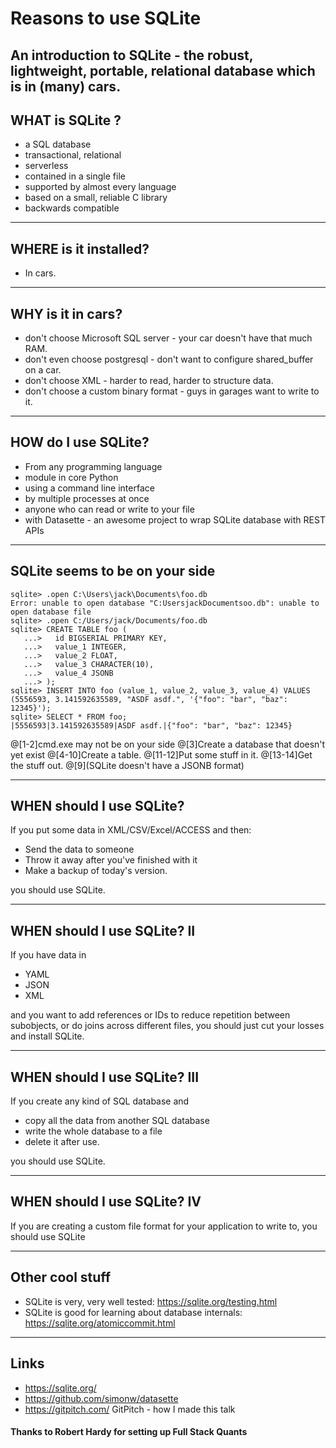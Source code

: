 # Reasons to use SQLite
An introduction to SQLite - the robust, lightweight, portable, relational database which is in (many) cars. 
---

## WHAT is SQLite ?
- a SQL database
- transactional, relational
- serverless
- contained in a single file
- supported by almost every language
- based on a small, reliable C library
- backwards compatible

---
## WHERE is it installed?
 - In cars. 

---
## WHY is it in cars?
- don't choose Microsoft SQL server - your car doesn't have that much RAM.
- don't even choose postgresql - don't want to configure shared_buffer on a car.
- don't choose XML - harder to read, harder to structure data.
- don't choose a custom binary format - guys in garages want to write to it.

---
## HOW do I use SQLite?
 - From any programming language
 - module in core Python
 - using a command line interface
 - by multiple processes at once
 - anyone who can read or write to your file
 - with Datasette - an awesome project to wrap SQLite database with REST APIs
 
---
## SQLite seems to be on your side
```
sqlite> .open C:\Users\jack\Documents\foo.db
Error: unable to open database "C:UsersjackDocumentsoo.db": unable to open database file
sqlite> .open C:/Users/jack/Documents/foo.db
sqlite> CREATE TABLE foo (
   ...>   id BIGSERIAL PRIMARY KEY,
   ...>   value_1 INTEGER,
   ...>   value_2 FLOAT,
   ...>   value_3 CHARACTER(10),
   ...>   value_4 JSONB
   ...> );
sqlite> INSERT INTO foo (value_1, value_2, value_3, value_4) VALUES (5556593, 3.141592635589, "ASDF asdf.", '{"foo": "bar", "baz": 12345}');
sqlite> SELECT * FROM foo;
|5556593|3.141592635589|ASDF asdf.|{"foo": "bar", "baz": 12345}
```
@[1-2]cmd.exe may not be on your side
@[3]Create a database that doesn't yet exist
@[4-10]Create a table. 
@[11-12]Put some stuff in it.
@[13-14]Get the stuff out.
@[9](SQLite doesn't have a JSONB format)
 
---
## WHEN should I use SQLite?
If you put some data in XML/CSV/Excel/ACCESS and then:
 - Send the data to someone
 - Throw it away after you've finished with it
 - Make a backup of today's version.
 
you should use SQLite.

---
## WHEN should I use SQLite? II
If you have data in 
 - YAML
 - JSON
 - XML

and you want to add references or IDs to reduce repetition between subobjects, or do joins across different files, you should just cut your losses and install SQLite.

---
## WHEN should I use SQLite? III
If you create any kind of SQL database and
 - copy all the data from another SQL database
 - write the whole database to a file
 - delete it after use.
 
you should use SQLite.

---
## WHEN should I use SQLite? IV

If you are creating a custom file format for your application to write to, you should use SQLite

--- 
## Other cool stuff
 - SQLite is very, very well tested: https://sqlite.org/testing.html
 - SQLite is good for learning about database internals: https://sqlite.org/atomiccommit.html

---
## Links
 - https://sqlite.org/
 - https://github.com/simonw/datasette
 - https://gitpitch.com/ GitPitch - how I made this talk
 

#### Thanks to Robert Hardy for setting up Full Stack Quants

